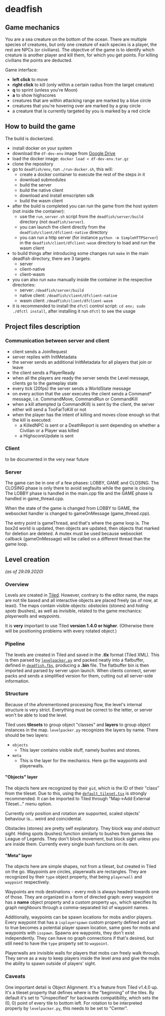 # deadfish

## Game mechanics

You are a sea creature on the bottom of the ocean. There are multiple species of creatures, but only one creature of each species is a player, the rest are NPCs (or civilians). The objective of the game is to identify which creature is another player and kill them, for which you get points. For killing civilians the points are deducted.

Game interface:
- **left click** to move
- **right click** to kill (only within a certain radius from the target creature)
- **q** to sprint (unless you're Moon)
- **a** to show highscores
- creatures that are within attacking range are marked by a blue circle
- creatures that you're hovering over are marked by a gray circle
- a creature that is currently targeted by you is marked by a red circle

## How to build the game

The build is dockerized. 

 - install docker on your system
 - download the `df-dev-env` image from [Google Drive](https://drive.google.com/file/d/1hKNhHi3mjIonS6vOdkzUOU_47f9bLSNX/view?usp=sharing)
 - load the docker image: `docker load < df-dev-env.tar.gz`
 - clone the repository
 - go to `deadfish/env`, run `./run-docker.sh`, this will:
     - create a docker container to execute the rest of the steps in it
     - download submodules
     - build the server
     - build the native client
     - download and install emscripten sdk
     - build the wasm client
 - after the build is completed you can run the game from the host system (not inside the container):
     - use the `run_server.sh` script from the `deadfish/server/build` directory (not `deadfish/server`).
     - you can launch the client directly from the `deadfish/client/dfclient-native` directory
     - you can run a http server (for instance `python -m SimpleHTTPServer`) in the `deadfish/client/dfclient-wasm` directory to load and run the wasm client
 - to build things after introducing some changes run `make` in the main deadfish directory, there are 3 targets:
     - server
     - client-native
     - client-wasm
 - you can also run `make` manually inside the container in the respective directories:
     - server: `/deadfish/server/build`
     - native client: `/deadfish/client/dfclient-native`
     - wasm client: `/deadfish/client/dfclient-wasm`
 - it is recommended to install the `dfctl` control script: `cd env; sudo ./dfctl install`, after installing it run `dfctl` to see the usage

## Project files description

### Communication between server and client

- client sends a JoinRequest
- server replies with InitMetadata
- the server sends an additional InitMetadata for all players that join or leave
- the client sends a PlayerReady
- when all the players are ready the server sends the Level message, clients go to the gameplay state
- every tick (20fps) the server sends a WorldState message
- on every action that the user executes the client sends a Command* message, i.e. CommandMove, CommandRun or CommandKill
- when a kill attempted (a CommandKill) is sent by the client, the server either will send a TooFarToKill or not
- when the player has the intent of killing and moves close enough so that the kill is executed:
    - a KilledNPC is sent or a DeathReport is sent depending on whether a Civilian or a Player was killed
    - a HighscoreUpdate is sent

### Client

to be documented in the very near future

### Server

The game can be in one of a few phases: LOBBY, GAME and CLOSING. The CLOSING phase is only there to avoid segfaults while the game is closing. The LOBBY phase is handled in the main.cpp file and the GAME phase is handled in game_thread.cpp.

When the state of the game is changed from LOBBY to GAME, the websocket handler is changed to gameOnMessage (game_thread.cpp).

The entry point is gameThread, and that's where the game loop is. The box2d world is updated, then objects are updated, then objects that marked for deletion are deleted. A mutex must be used because websocket callback (gameOnMessage) will be called on a different thread than the game loop.

## Level creation
_(as of 29.09.2020)_

### Overview

Levels are created in [Tiled](https://www.mapeditor.org/). However, contrary to the editor name, the maps are not tile based and all interactive objects are placed freely (as of now, at least). The maps contain visible objects: _obstacles_ (stones) and _hiding spots_ (bushes), as well as invisible, related to the game mechanics: _playerwalls_ and _waypoints_.

It is __very__ important to use Tiled __version 1.4.0 or higher__. (Otherwise there will be positioning problems with every rotated object.)

### Pipeline

The levels are created in Tiled and saved in the __.tlx__ format (Tiled XML). This is then parsed by [`levelpacker.py`](./levelpacker/levelpacker.py) and packed neatly into a flatbuffer, defined in [`deadfish.fbs`](./deadfish.fbs), producing a __.bin__ file. The flatbuffer bin is then imported and parsed by server upon launch. When clients connect, server packs and sends a simplified version for them, cutting out all server-side information.

### Structure

Because of the aforementioned processing flow, the level's internal structure is very strict. Everything must be correct to the letter, or server won't be able to load the level.

Tiled uses **tilesets** to group object "classes" and **layers** to group object instances in the map. `levelpacker.py` recognizes the layers by name.
There should be two layers:
 - `objects`
     - This layer contains visible stuff, namely bushes and stones.
 - `meta`
     - This is the layer for the mechanics. Here go the waypoints and playerwalls.

#### "Objects" layer

The objects here are recognized by their `gid`, which is the ID of their "class" from the tileset. Due to this, using the [`default_tileset.tsx`](./levels/default_tileset.tsx) is strongly recommended. It can be imported to Tiled through "Map->Add External Tileset..." menu option.

Currently only position and rotation are supported, scaled objects' behaviour is... weird and coincidental.

Obstacles (stones) are pretty self explanatory. They block way _and obstruct sight_.
Hiding spots (bushes) function similarly to bushes from games like League of Legends. They don't block movement, but block sight unless you are inside them. Currently every single bush functions on its own.

#### "Meta" layer 

The objects here are simple shapes, not from a tileset, but created in Tiled on the go. Waypoints are circles, playerwalls are rectangles. They are recognized by their `type` object property, that being `playerwall` and `waypoint` respectively.

Waypoints are mob destinations - every mob is always headed towards one of those. They are organized in a form of directed graph: every waypoint has a __name__ object property and a custom property `wps`, which specifies its graph neighbours through a comma-separated list of waypoint names.

Additionally, waypoints can be spawn locations for mobs and/or players. Every waypoint that has a `isplayerspawn` custom property defined and set to true becomes a potential player spawn location, same goes for mobs and waypoints with `isspawn`. Spawns are waypoints, they don't exist independently. They can have no graph connections if that's desired, but still need to have the `type` property set to `waypoint`.

Playerwalls are invisible walls for players that mobs can freely walk through. They serve as a way to keep players inside the level area and give the mobs the ability to spawn outside of players' sight.

### Caveats

One important detail is Object Alignment. It's a feature from Tiled v1.4.0 up. It's a tileset property that defines where is the "beginning" of the tiles. By default it's set to "Unspecified" for backwards compatibility, which sets the (0, 0) point of every tile to bottom left. For rotation to be interpreted properly by `levelpacker.py`, this needs to be set to "Center".
